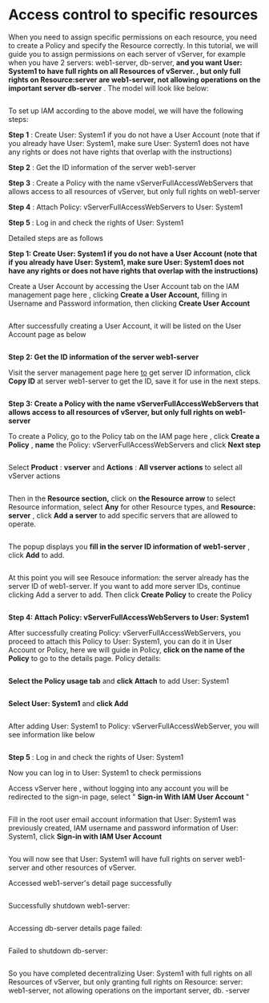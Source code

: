 # Access control to specific resources

When you need to assign specific permissions on each resource, you need to create a Policy and specify the Resource correctly. In this tutorial, we will guide you to assign permissions on each server of vServer, for example when you have 2 servers: web1-server, db-server, **and you want User: System1 to have full rights on all Resources of vServer. , but only full rights on Resource:server are web1-server, not allowing operations on the important server db-server** . The model will look like below:

<figure><img src="https://docs.vngcloud.vn/~gitbook/image?url=https%3A%2F%2F3672463924-files.gitbook.io%2F%7E%2Ffiles%2Fv0%2Fb%2Fgitbook-x-prod.appspot.com%2Fo%2Fspaces%252FB0NrrrdJdpYOYzRkbWp5%252Fuploads%252Fb6DTqNdnWe2LUfCCnJZY%252Fiam-specific-resource.drawio.png%3Falt%3Dmedia%26token%3D85fbe7d0-e189-4f25-a6b1-927aea64d9c9&#x26;width=768&#x26;dpr=4&#x26;quality=100&#x26;sign=e2e3c514&#x26;sv=1" alt=""><figcaption></figcaption></figure>

To set up IAM according to the above model, we will have the following steps:

**Step 1** : Create User: System1 if you do not have a User Account (note that if you already have User: System1, make sure User: System1 does not have any rights or does not have rights that overlap with the instructions)

**Step 2** : Get the ID information of the server web1-server

**Step 3** : Create a Policy with the name vServerFullAccessWebServers that allows access to all resources of vServer, but only full rights on web1-server

**Step 4** : Attach Policy: vServerFullAccessWebServers to User: System1

**Step 5** : Log in and check the rights of User: System1

Detailed steps are as follows

**Step 1: Create User: System1 if you do not have a User Account (note that if you already have User: System1, make sure User: System1 does not have any rights or does not have rights that overlap with the instructions)**

Create a User Account by accessing the User Account tab on the IAM management page here [,](https://hcm-3.console.vngcloud.vn/iam/user-accounts) clicking **Create a User Account,** filling in Username and Password information, then clicking **Create User Account**

<figure><img src="https://docs.vngcloud.vn/~gitbook/image?url=https%3A%2F%2F3672463924-files.gitbook.io%2F%7E%2Ffiles%2Fv0%2Fb%2Fgitbook-x-prod.appspot.com%2Fo%2Fspaces%252FB0NrrrdJdpYOYzRkbWp5%252Fuploads%252Fh99DI1M7zd14TH4fddYZ%252Fimage2023-7-12_15-18-33.png%3Falt%3Dmedia%26token%3Ddd0d78fd-d46d-4dab-bca3-504a1399e838&#x26;width=768&#x26;dpr=4&#x26;quality=100&#x26;sign=8d4f9bb2&#x26;sv=1" alt=""><figcaption></figcaption></figure>

After successfully creating a User Account, it will be listed on the User Account page as below

<figure><img src="https://docs.vngcloud.vn/~gitbook/image?url=https%3A%2F%2F3672463924-files.gitbook.io%2F%7E%2Ffiles%2Fv0%2Fb%2Fgitbook-x-prod.appspot.com%2Fo%2Fspaces%252FB0NrrrdJdpYOYzRkbWp5%252Fuploads%252FtT7hVLY2ITRVPFTHooqq%252Fimage2023-7-12_15-19-37.png%3Falt%3Dmedia%26token%3D864c508a-f984-4114-8c9b-27bf6b0f5164&#x26;width=768&#x26;dpr=4&#x26;quality=100&#x26;sign=faf9ba40&#x26;sv=1" alt=""><figcaption></figcaption></figure>

**Step 2: Get the ID information of the server web1-server**

Visit the server management page here [to](https://hcm-3.console.vngcloud.vn/vserver/v-server/cloud-server) get server ID information, click **Copy ID** at server web1-server to get the ID, save it for use in the next steps.

<figure><img src="https://docs.vngcloud.vn/~gitbook/image?url=https%3A%2F%2F3672463924-files.gitbook.io%2F%7E%2Ffiles%2Fv0%2Fb%2Fgitbook-x-prod.appspot.com%2Fo%2Fspaces%252FB0NrrrdJdpYOYzRkbWp5%252Fuploads%252FsrOvIubGZoxv2aqpbCil%252Fimage2023-7-12_16-25-13.png%3Falt%3Dmedia%26token%3Db3097754-146d-4f28-82b7-e152f05cfde3&#x26;width=768&#x26;dpr=4&#x26;quality=100&#x26;sign=1dfdf3d8&#x26;sv=1" alt=""><figcaption></figcaption></figure>

**Step 3: Create a Policy with the name vServerFullAccessWebServers that allows access to all resources of vServer, but only full rights on web1-server**

To create a Policy, go to the Policy tab on the IAM page here [,](https://hcm-3.console.vngcloud.vn/iam/policies) click **Create a Policy** , **name** the Policy: vServerFullAccessWebServers and click **Next step**

<figure><img src="https://docs.vngcloud.vn/~gitbook/image?url=https%3A%2F%2F3672463924-files.gitbook.io%2F%7E%2Ffiles%2Fv0%2Fb%2Fgitbook-x-prod.appspot.com%2Fo%2Fspaces%252FB0NrrrdJdpYOYzRkbWp5%252Fuploads%252FmPCGK6iLohYVYnSXodMK%252Fimage2023-7-12_15-22-45.png%3Falt%3Dmedia%26token%3Dfd3f5c6d-7d56-4e49-9883-57f5df69b232&#x26;width=768&#x26;dpr=4&#x26;quality=100&#x26;sign=ef5e8a05&#x26;sv=1" alt=""><figcaption></figcaption></figure>

Select **Product** : **vserver** and **Actions** : **All vserver actions** to select all vServer actions

<figure><img src="https://docs.vngcloud.vn/~gitbook/image?url=https%3A%2F%2F3672463924-files.gitbook.io%2F%7E%2Ffiles%2Fv0%2Fb%2Fgitbook-x-prod.appspot.com%2Fo%2Fspaces%252FB0NrrrdJdpYOYzRkbWp5%252Fuploads%252Fo00qtZOf2HaqczBNhVgo%252Fimage2023-7-12_15-24-23.png%3Falt%3Dmedia%26token%3Def775eee-f5e9-4100-8e03-596d9a682fa6&#x26;width=768&#x26;dpr=4&#x26;quality=100&#x26;sign=1f6391c1&#x26;sv=1" alt=""><figcaption></figcaption></figure>

Then in the **Resource section,** click on **the Resource arrow** to select Resource information, select **Any** for other Resource types, and **Resource: server** , click **Add a server** to add specific servers that are allowed to operate.

<figure><img src="https://docs.vngcloud.vn/~gitbook/image?url=https%3A%2F%2F3672463924-files.gitbook.io%2F%7E%2Ffiles%2Fv0%2Fb%2Fgitbook-x-prod.appspot.com%2Fo%2Fspaces%252FB0NrrrdJdpYOYzRkbWp5%252Fuploads%252F0lmSdWdFm6dfuL87tpQz%252Fimage2023-7-12_15-36-37.png%3Falt%3Dmedia%26token%3D84f6f34c-ac9f-43e9-8e38-b0dee11dd998&#x26;width=768&#x26;dpr=4&#x26;quality=100&#x26;sign=31ff0f14&#x26;sv=1" alt=""><figcaption></figcaption></figure>

The popup displays you **fill in the server ID information of web1-server** , click **Add** to add.

<figure><img src="https://docs.vngcloud.vn/~gitbook/image?url=https%3A%2F%2F3672463924-files.gitbook.io%2F%7E%2Ffiles%2Fv0%2Fb%2Fgitbook-x-prod.appspot.com%2Fo%2Fspaces%252FB0NrrrdJdpYOYzRkbWp5%252Fuploads%252FIKKKPIlUDn3PUKsuzbpU%252Fimage2023-7-12_15-37-46.png%3Falt%3Dmedia%26token%3Dae9aef31-d4e6-4d37-bf6d-db60a7d9b7a6&#x26;width=768&#x26;dpr=4&#x26;quality=100&#x26;sign=a04ff287&#x26;sv=1" alt=""><figcaption></figcaption></figure>

At this point you will see Resouce information: the server already has the server ID of web1-server. If you want to add more server IDs, continue clicking Add a server to add. Then click **Create Policy** to create the Policy

<figure><img src="https://docs.vngcloud.vn/~gitbook/image?url=https%3A%2F%2F3672463924-files.gitbook.io%2F%7E%2Ffiles%2Fv0%2Fb%2Fgitbook-x-prod.appspot.com%2Fo%2Fspaces%252FB0NrrrdJdpYOYzRkbWp5%252Fuploads%252FuCLHmPqziHkmd3NP7ZxX%252Fimage2023-7-12_15-39-6.png%3Falt%3Dmedia%26token%3Dd687b8fb-a1af-4051-b019-c85e2963bcf1&#x26;width=768&#x26;dpr=4&#x26;quality=100&#x26;sign=adad6ec2&#x26;sv=1" alt=""><figcaption></figcaption></figure>

**Step 4: Attach Policy: vServerFullAccessWebServers to User: System1**

After successfully creating Policy: vServerFullAccessWebServers, you proceed to attach this Policy to User: System1, you can do it in User Account or Policy, here we will guide in Policy, **click on the name of the Policy** to go to the details page. Policy details:

<figure><img src="https://docs.vngcloud.vn/~gitbook/image?url=https%3A%2F%2F3672463924-files.gitbook.io%2F%7E%2Ffiles%2Fv0%2Fb%2Fgitbook-x-prod.appspot.com%2Fo%2Fspaces%252FB0NrrrdJdpYOYzRkbWp5%252Fuploads%252F18cygYbXDvuCdNh8g1M1%252Fimage2023-7-12_15-46-16.png%3Falt%3Dmedia%26token%3D1c58ca61-1496-46d2-8aad-13dc74ac5c8f&#x26;width=768&#x26;dpr=4&#x26;quality=100&#x26;sign=ad7a0b0&#x26;sv=1" alt=""><figcaption></figcaption></figure>

**Select the Policy usage tab** and **click Attach** to add User: System1

<figure><img src="https://docs.vngcloud.vn/~gitbook/image?url=https%3A%2F%2F3672463924-files.gitbook.io%2F%7E%2Ffiles%2Fv0%2Fb%2Fgitbook-x-prod.appspot.com%2Fo%2Fspaces%252FB0NrrrdJdpYOYzRkbWp5%252Fuploads%252FqAroznTiJBumVoGF9N3G%252Fimage2023-7-12_15-46-46.png%3Falt%3Dmedia%26token%3D4e103960-2600-4cf0-9ab6-75b604bbd3f3&#x26;width=768&#x26;dpr=4&#x26;quality=100&#x26;sign=8c930536&#x26;sv=1" alt=""><figcaption></figcaption></figure>

**Select User: System1** and **click Add**

<figure><img src="https://docs.vngcloud.vn/~gitbook/image?url=https%3A%2F%2F3672463924-files.gitbook.io%2F%7E%2Ffiles%2Fv0%2Fb%2Fgitbook-x-prod.appspot.com%2Fo%2Fspaces%252FB0NrrrdJdpYOYzRkbWp5%252Fuploads%252FaNUhrPxOO3bkWKRbNUXe%252Fimage2023-7-12_15-48-3.png%3Falt%3Dmedia%26token%3D67f20fee-8b52-43f5-9d75-255abd286b5a&#x26;width=768&#x26;dpr=4&#x26;quality=100&#x26;sign=9f42b123&#x26;sv=1" alt=""><figcaption></figcaption></figure>

After adding User: System1 to Policy: vServerFullAccessWebServer, you will see information like below

<figure><img src="https://docs.vngcloud.vn/~gitbook/image?url=https%3A%2F%2F3672463924-files.gitbook.io%2F%7E%2Ffiles%2Fv0%2Fb%2Fgitbook-x-prod.appspot.com%2Fo%2Fspaces%252FB0NrrrdJdpYOYzRkbWp5%252Fuploads%252FdcmNQSWExCFNaul2PVAP%252Fimage2023-7-12_15-49-17.png%3Falt%3Dmedia%26token%3D5a205a08-7ccd-4418-ba85-7a5d3a9af776&#x26;width=768&#x26;dpr=4&#x26;quality=100&#x26;sign=c0d0690c&#x26;sv=1" alt=""><figcaption></figcaption></figure>

**Step 5** : Log in and check the rights of User: System1

Now you can log in to User: System1 to check permissions

Access vServer here [,](https://hcm-3.console.vngcloud.vn/vserver/v-server/cloud-server) without logging into any account you will be redirected to the sign-in page, select " **Sign-in With IAM User Account** "

<figure><img src="https://docs.vngcloud.vn/~gitbook/image?url=https%3A%2F%2F3672463924-files.gitbook.io%2F%7E%2Ffiles%2Fv0%2Fb%2Fgitbook-x-prod.appspot.com%2Fo%2Fspaces%252FB0NrrrdJdpYOYzRkbWp5%252Fuploads%252FRQCKLmbVTKw01hNW2oBa%252Fimage2023-7-12_13-48-49.png%3Falt%3Dmedia%26token%3Db0388752-d3c2-4dab-ada2-3aec720d8387&#x26;width=768&#x26;dpr=4&#x26;quality=100&#x26;sign=bd5f0942&#x26;sv=1" alt=""><figcaption></figcaption></figure>

Fill in the root user email account information that User: System1 was previously created, IAM username and password information of User: System1, click **Sign-in with IAM User Account**

<figure><img src="https://docs.vngcloud.vn/~gitbook/image?url=https%3A%2F%2F3672463924-files.gitbook.io%2F%7E%2Ffiles%2Fv0%2Fb%2Fgitbook-x-prod.appspot.com%2Fo%2Fspaces%252FB0NrrrdJdpYOYzRkbWp5%252Fuploads%252F0VMJCy7OahicDX416x61%252Fimage2023-7-12_15-56-13.png%3Falt%3Dmedia%26token%3D8463d9d7-bd9d-4f62-bb9a-789cc25743dc&#x26;width=768&#x26;dpr=4&#x26;quality=100&#x26;sign=7b5bb285&#x26;sv=1" alt=""><figcaption></figcaption></figure>

You will now see that User: System1 will have full rights on server web1-server and other resources of vServer.

Accessed web1-server's detail page successfully

<figure><img src="https://docs.vngcloud.vn/~gitbook/image?url=https%3A%2F%2F3672463924-files.gitbook.io%2F%7E%2Ffiles%2Fv0%2Fb%2Fgitbook-x-prod.appspot.com%2Fo%2Fspaces%252FB0NrrrdJdpYOYzRkbWp5%252Fuploads%252FtFNBw1Uk4Bps2nCjOBFc%252Fimage2023-7-12_15-58-35.png%3Falt%3Dmedia%26token%3D176f890b-966c-4a41-9e25-13bfd90a77e3&#x26;width=768&#x26;dpr=4&#x26;quality=100&#x26;sign=a0b411f3&#x26;sv=1" alt=""><figcaption></figcaption></figure>

Successfully shutdown web1-server:

<figure><img src="https://docs.vngcloud.vn/~gitbook/image?url=https%3A%2F%2F3672463924-files.gitbook.io%2F%7E%2Ffiles%2Fv0%2Fb%2Fgitbook-x-prod.appspot.com%2Fo%2Fspaces%252FB0NrrrdJdpYOYzRkbWp5%252Fuploads%252F9fUwUF8dFhy9C2k7nsN0%252Fimage2023-7-12_15-59-35.png%3Falt%3Dmedia%26token%3Da4f059e8-4749-4ce8-b1e3-38ff6cca6bd5&#x26;width=768&#x26;dpr=4&#x26;quality=100&#x26;sign=b8dd75e2&#x26;sv=1" alt=""><figcaption></figcaption></figure>

Accessing db-server details page failed:

<figure><img src="https://docs.vngcloud.vn/~gitbook/image?url=https%3A%2F%2F3672463924-files.gitbook.io%2F%7E%2Ffiles%2Fv0%2Fb%2Fgitbook-x-prod.appspot.com%2Fo%2Fspaces%252FB0NrrrdJdpYOYzRkbWp5%252Fuploads%252FfMHITsnvvieahQ9KJaS9%252Fimage2023-7-12_16-0-35.png%3Falt%3Dmedia%26token%3D90b05e21-a598-445e-9520-9485d4c161eb&#x26;width=768&#x26;dpr=4&#x26;quality=100&#x26;sign=cafeb74e&#x26;sv=1" alt=""><figcaption></figcaption></figure>

Failed to shutdown db-server:

<figure><img src="https://docs.vngcloud.vn/~gitbook/image?url=https%3A%2F%2F3672463924-files.gitbook.io%2F%7E%2Ffiles%2Fv0%2Fb%2Fgitbook-x-prod.appspot.com%2Fo%2Fspaces%252FB0NrrrdJdpYOYzRkbWp5%252Fuploads%252FCA6GDOgdQgMrKjXE6R2T%252Fimage2023-7-12_16-1-28.png%3Falt%3Dmedia%26token%3D50d2e6b9-119f-4c79-8afa-cb011174d72b&#x26;width=768&#x26;dpr=4&#x26;quality=100&#x26;sign=285dde6d&#x26;sv=1" alt=""><figcaption></figcaption></figure>

So you have completed decentralizing User: System1 with full rights on all Resources of vServer, but only granting full rights on Resource: server: web1-server, not allowing operations on the important server, db. -server
